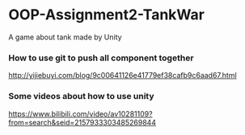 # OOP-Assignment2-TankWar
A game about tank made by Unity
### How to use git to push all component together
http://yijiebuyi.com/blog/9c00641126e41779ef38cafb9c6aad67.html


### Some videos about how to use unity
https://www.bilibili.com/video/av10281109?from=search&seid=2157933303485269844
